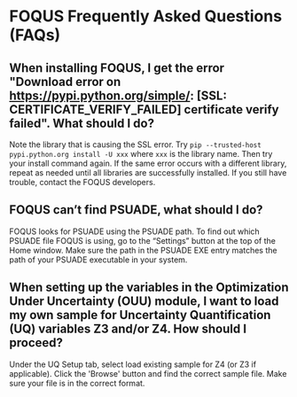 # FOQUS Frequently Asked Questions (FAQs)

## When installing FOQUS, I get the error "Download error on https://pypi.python.org/simple/: [SSL: CERTIFICATE_VERIFY_FAILED] certificate verify failed". What should I do?

Note the library that is causing the SSL error. Try `pip --trusted-host pypi.python.org install -U xxx` where `xxx` is the library name. Then try your install command again. If the same error occurs with a different library, repeat as needed until all libraries are successfully installed. If you still have trouble, contact the FOQUS developers.


## FOQUS can’t find PSUADE, what should I do?

FOQUS looks for PSUADE using the PSUADE path. To find out which PSUADE file FOQUS is using, go to the “Settings” button at the top of the Home window.
Make sure the path in the PSUADE EXE entry matches the path of your PSUADE executable in your system.


## When setting up the variables in the Optimization Under Uncertainty (OUU) module, I want to load my own sample for Uncertainty Quantification (UQ) variables Z3 and/or Z4. How should I proceed?

Under the UQ Setup tab, select load existing sample for Z4 (or Z3 if applicable).
Click the 'Browse' button and find the correct sample file. Make sure your file is in the correct format.
